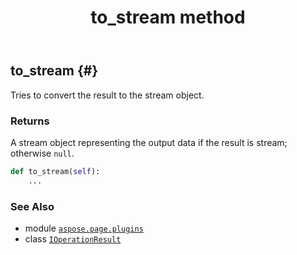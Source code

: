﻿---
title: to_stream method
second_title: Aspose.Page for Python via .NET API References
description: 
type: docs
weight: 30
url: /python-net/aspose.page.plugins/ioperationresult/to_stream/
is_root: false
---

## to_stream {#}

Tries to convert the result to the stream object.


### Returns 


A stream object representing the output data if the result is stream; otherwise `null`.


```python
def to_stream(self):
    ...
```





### See Also
* module [`aspose.page.plugins`](../../)
* class [`IOperationResult`](/page/python-net/aspose.page.plugins/ioperationresult)
